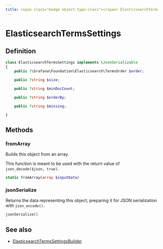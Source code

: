 ```yaml
---
title: <span class="badge object-type-class"></span> ElasticsearchTermsSettings
---
```

# <span class="badge object-type-class"></span> ElasticsearchTermsSettings

## Definition

```php
class ElasticsearchTermsSettings implements \JsonSerializable
{
    public ?\Grafana\Foundation\Elasticsearch\TermsOrder $order;

    public ?string $size;

    public ?string $minDocCount;

    public ?string $orderBy;

    public ?string $missing;

}
```
## Methods

### <span class="badge object-method"></span> fromArray

Builds this object from an array.

This function is meant to be used with the return value of `json_decode($json, true)`.

```php
static fromArray(array $inputData)
```

### <span class="badge object-method"></span> jsonSerialize

Returns the data representing this object, preparing it for JSON serialization with `json_encode()`.

```php
jsonSerialize()
```

## See also

 * <span class="badge builder"></span> [ElasticsearchTermsSettingsBuilder](./builder-ElasticsearchTermsSettingsBuilder.md)
